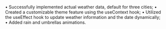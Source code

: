 •	Successfully implemented actual weather data, default for three cities;
•	Created a customizable theme feature using the useContext hook;
•	Utilized the useEffect hook to update weather information and the date dynamically;
•   Added rain and umbrellas animations.
